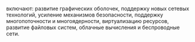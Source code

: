 включают: развитие графических оболочек, поддержку новых сетевых технологий, усиление механизмов безопасности, поддержку многопоточности и многоядерности, виртуализацию ресурсов, развитие файловых систем, облачные вычисления и беспроводные сети.